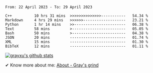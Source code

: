 <!--START_SECTION:waka-->

```text
From: 22 April 2023 - To: 29 April 2023

C++          10 hrs 31 mins  >>>>>>>>>>>>>>-----------   54.34 %
Markdown     4 hrs 29 mins   >>>>>>-------------------   23.21 %
Python       1 hr 14 mins    >>-----------------------   06.38 %
Text         58 mins         >------------------------   05.05 %
Bash         50 mins         >------------------------   04.38 %
JSON         20 mins         -------------------------   01.74 %
XML          15 mins         -------------------------   01.30 %
BibTeX       12 mins         -------------------------   01.11 %
```

<!--END_SECTION:waka-->

[![grayxu's github stats](https://github-readme-stats.vercel.app/api?username=grayxu&count_private=true&show_icons=true)](https://github.com/grayxu)

✔ Know more about me: [About - Gray's grind](https://www.grayxu.cn/)
